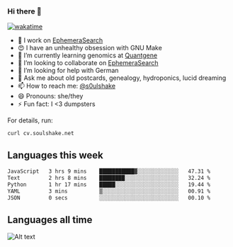 ### Hi there 👋

[![wakatime](https://wakatime.com/badge/user/08339702-a231-40c4-8838-d449bd2ff951.svg)](https://wakatime.com/@08339702-a231-40c4-8838-d449bd2ff951)

<!--
**soulshake/soulshake** is a ✨ _special_ ✨ repository because its `README.md` (this file) appears on your GitHub profile.

Here are some ideas to get you started:

- 🔭 I’m currently working on ...
- 🌱 I’m currently learning ...
- 👯 I’m looking to collaborate on ...
- 🤔 I’m looking for help with ...
- 💬 Ask me about ...
- 📫 How to reach me: ...
- 😄 Pronouns: ...
- ⚡ Fun fact: ...
-->


- 🔭 I work on [EphemeraSearch](https://www.ephemerasearch.com/)
- 😍 I have an unhealthy obsession with GNU Make
- :dna: I’m currently learning genomics at [Quantgene](https://www.quantgene.com/)
- 👯 I’m looking to collaborate on [EphemeraSearch](https://www.ephemerasearch.com/)
- 🤔 I’m looking for help with German
- 💬 Ask me about old postcards, genealogy, hydroponics, lucid dreaming
- 📫 How to reach me: [@s0ulshake](https://twitter.com/s0ulshake)
- 😄 Pronouns: she/they
- ⚡ Fun fact: I <3 dumpsters

For details, run:

```
curl cv.soulshake.net
```

## Languages this week

<!--START_SECTION:waka-->

```txt
JavaScript   3 hrs 9 mins    ███████████▓░░░░░░░░░░░░░   47.31 %
Text         2 hrs 8 mins    ████████░░░░░░░░░░░░░░░░░   32.24 %
Python       1 hr 17 mins    █████░░░░░░░░░░░░░░░░░░░░   19.44 %
YAML         3 mins          ▒░░░░░░░░░░░░░░░░░░░░░░░░   00.91 %
JSON         0 secs          ░░░░░░░░░░░░░░░░░░░░░░░░░   00.10 %
```

<!--END_SECTION:waka-->

## Languages all time
![Alt text](https://wakatime.com/share/@aj/6aa10b67-a5e9-4fb1-acaf-8692f4385172.svg)
